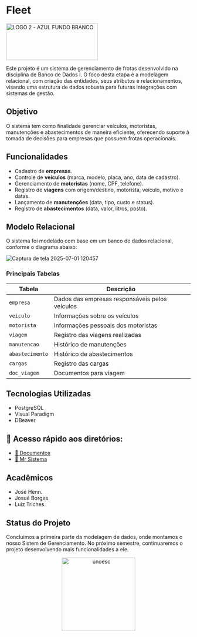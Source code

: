 # Fleet 

<img src="https://github.com/user-attachments/assets/42d9beaa-c63a-4d16-adb1-163f6a381a5b" alt="LOGO 2 - AZUL FUNDO BRANCO" width="250" height="100"/>

Este projeto é um sistema de gerenciamento de frotas desenvolvido na disciplina de Banco de Dados I. O foco desta etapa é a modelagem relacional, com criação das entidades, seus atributos e relacionamentos, visando uma estrutura de dados robusta para futuras integrações com sistemas de gestão.

## Objetivo

O sistema tem como finalidade gerenciar veículos, motoristas, manutenções e abastecimentos de maneira eficiente, oferecendo suporte à tomada de decisões para empresas que possuem frotas operacionais.

## Funcionalidades

- Cadastro de **empresas**.
- Controle de **veículos** (marca, modelo, placa, ano, data de cadastro).
- Gerenciamento de **motoristas** (nome, CPF, telefone).
- Registro de **viagens** com origem/destino, motorista, veículo, motivo e datas.
- Lançamento de **manutenções** (data, tipo, custo e status).
- Registro de **abastecimentos** (data, valor, litros, posto).

## Modelo Relacional

O sistema foi modelado com base em um banco de dados relacional, conforme o diagrama abaixo:

![Captura de tela 2025-07-01 120457](https://github.com/user-attachments/assets/f254294d-4f6a-4536-b5d2-67f60d303838)

### Principais Tabelas

| Tabela         | Descrição                                      |
|----------------|------------------------------------------------|
| `empresa`      | Dados das empresas responsáveis pelos veículos |
| `veiculo`      | Informações sobre os veículos                  |
| `motorista`    | Informações pessoais dos motoristas            |
| `viagem`       | Registro das viagens realizadas                |
| `manutencao`   | Histórico de manutenções                       |
| `abastecimento`| Histórico de abastecimentos                    |
| `cargas`       | Registro das cargas                            |
| `doc_viagem`   | Documentos para viagem                         |

## Tecnologias Utilizadas

- PostgreSQL
- Visual Paradigm
- DBeaver

## 📁 Acesso rápido aos diretórios:

- [📂 Documentos](./Documentos)
- [📂 Mr Sistema](./Mr%20Sistema)
  
## Acadêmicos

- José Henn.
- Josué Borges.
- Luiz Triches.

## Status do Projeto

Concluímos a primeira parte da modelagem de dados, onde montamos o nosso Sistem de Gerenciamento. No próximo semestre, continuaremos o projeto desenvolvendo mais funcionalidades a ele.


<div align="center">
  <img src="https://github.com/user-attachments/assets/cd656d09-4c68-4c50-ab45-7eab4b3a9694" alt="unoesc" width="200"/>
</div>

